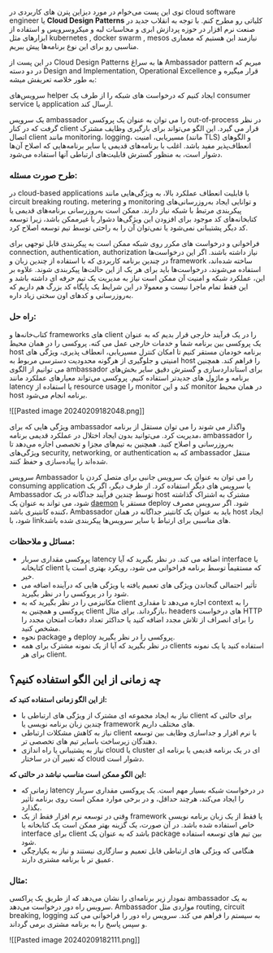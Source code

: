 توی این پست می‌خوام در مورد دیزاین پترن های کاربردی در cloud software engineer یا **Cloud Design Patterns** کلیاتی رو مطرح کنم. با توجه به انقلاب جدید در صنعت نرم افزار در حوزه پردازش ابری و محاسبات لبه و میکروسرویس و استفاده از ابزارهای مثل kubernetes , docker swarm , mesos نیازمند این هستیم که معماری مناسبی رو برای این نوع برنامه‌ها پیش ببریم.

در این پست از Cloud Design Patterns ها به سراغ Ambassador pattern میریم که در دو دسته Design and Implementation, Operational Excellence قرار میگیره و به طور خلاصه تعریفش میشه:

  
سرویس‌های helper ایجاد کنیم که درخواست های شبکه را از طرف یک consumer service یا application ارسال کند.

  

یک سرویس ambassador را می توان به عنوان یک پروکسی out-of-process در نظر گرفت که در کنار client قرار می گیرد. این الگو می‌تواند برای بارگیری وظایف مشترک اتصال client مانند monitoring، logging، مسیریابی، امنیت (مانند TLS) و الگوهای انعطاف‌پذیر مفید باشد. اغلب با برنامه‌های قدیمی یا سایر برنامه‌هایی که اصلاح آن‌ها دشوار است، به منظور گسترش قابلیت‌های ارتباطی آنها استفاده می‌شود.

### **طرح صورت مسئله:**

  
در cloud-based applications با قابلیت انعطاف عملکرد بالا، به ویژگی‌هایی مانند circuit breaking routing، metering و monitoring و توانایی ایجاد به‌روزرسانی‌های پیکربندی مرتبط با شبکه نیاز دارند. ممکن است به‌روزرسانی برنامه‌های قدیمی یا کتابخانه‌های کد موجود برای افزودن این ویژگی‌ها دشوار یا غیرممکن باشد، زیرا توسعه کد دیگر پشتیبانی نمی‌شود یا نمی‌توان آن را به راحتی توسط تیم توسعه اصلاح کرد.

فراخوانی و درخواست های مکرر روی شبکه ممکن است به پیکربندی قابل توجهی برای connection, authentication, authorization نیاز داشته باشند. اگر این درخواست‌ها در چندین برنامه کاربردی که با استفاده از چندین زبان و framework ساخته شده‌اند، استفاده می‌شوند، درخواست‌ها باید برای هر یک از این حالت‌ها پیکربندی شوند. علاوه بر این، عملکرد شبکه و امنیت آن ممکن است نیاز به مدیریت یک تیم حرفه ای داشته باشد و این فقط تمام ماجرا نیست و معمولا در این شرایط یک پایگاه کد بزرگ هم داریم که به‌روزرسانی و کدهای اون سختی زیاد داره.

### راه حل:

کتاب‌خانه‌ها و frameworks های client را در یک فرآیند خارجی قرار بدیم که به عنوان یک پروکسی بین برنامه شما و خدمات خارجی عمل می کنه. پروکسی را در همان محیط host برنامه خودمان مستقر کنیم تا امکان کنترل مسیریابی، انعطاف پذیری، ویژگی های امنیتی و جلوگیری از هرگونه محدودیت دسترسی مربوط به host را فراهم کند. همچنین می توانیم از الگوی ambassador برای استانداردسازی و گسترش دقیق سایر بخش‌های برنامه و ماژول های جدیدتر استفاده کنیم. پروکسی می‌تواند معیارهای عملکرد مانند latency یا استفاده از resource usage را monitor کند و این monitor در همان محیط host برنامه انجام می‌شود.

![[Pasted image 20240209182048.png]]

ویژگی هایی که برای ambassador واگذار می شوند را می توان مستقل از برنامه مدیریت کرد. می‌توانید بدون ایجاد اختلال در عملکرد قدیمی برنامه، ambassador را به‌روزرسانی و اصلاح کنید. همچنین به تیم‌های مجزا و تخصصی اجازه می‌دهد تا ویژگی‌های security, networking, or authentication که به ambassador منتقل شده‌اند را پیاده‌سازی و حفظ کنند.

سرویس Ambassador را می توان به عنوان یک سرویس جانبی برای متصل کردن با consuming application یا سرویس های دیگر استفاده کرد. از طرف دیگر، اگر یک Ambassador توسط چندین فرآیند جداگانه در یک host مشترک به اشتراک گذاشته شود، می تواند به عنوان یک [daemon](https://l.vrgl.ir/r?ad=1&l=https%3A%2F%2Ffa.wikipedia.org%2Fwiki%2F%25D8%25AF%25DB%258C%25D9%2585%25D9%2586&si=rawsa2ulfe1e&st=post&k=UddEj7W0wM%2B8Z8POYmbfYhvlcbdGQ1CqxUZ4rtP2TH0%3D) مستقر یا deploy شود. اگر سرویس مصرف کننده کانتینری باشد، Ambassador باید به عنوان یک کانتینر جداگانه در همان host ایجاد شود، با linkهای مناسبی برای ارتباط با سایر سرویس‌ها پیکربندی شده باشد.

### مسائل و ملاحظات:

- پروکسی مقداری سربار latency اضافه می کند. در نظر بگیرید که آیا interface یا کتابخانه client که مستقیماً توسط برنامه فراخوانی می شود، رویکرد بهتری است یا خیر.
- تأثیر احتمالی گنجاندن ویژگی های تعمیم یافته یا ویژگی هایی که درآینده اضافه می شود را در پروکسی را در نظر بگیرید.
- مکانیزمی را در نظر بگیرید که به client اجازه می‌دهد تا مقداری context را به پروکسی و همچنین به client بازگرداند. برای مثال، headers های درخواست HTTP را برای انصراف از تلاش مجدد اضافه کنید یا حداکثر تعداد دفعات امتحان مجدد را مشخص کنید.
- نحوه package و deploy پروکسی را در نظر بگیرید.
- در نظر بگیرید که آیا از یک نمونه مشترک برای همه clients استفاده کنید یا یک نمونه برای هر client.

## **چه زمانی از این الگو استفاده کنیم؟**

**از این الگو زمانی استفاده کنید که:**

- نیاز به ایجاد مجموعه ای مشترک از ویژگی های ارتباطی با client برای حالتی که چندین زبان برنامه نویسی یا framework های مختلف داریم.
- نیاز به کاهش مشکلات ارتباطی client با نرم افزار و جداسازی وظایف بین توسعه دهندگان زیرساخت باسایر تیم های تخصصی تر.
- نیاز به پشتیبانی یا راه اندازی cloud یا cluster ای در یک برنامه قدیمی یا برنامه ای که تغییر آن در ساختار cloud دشوار است.

**این الگو ممکن است مناسب نباشد در حالتی که:**

- زمانی که latency در درخواست شبکه بسیار مهم است. یک پروکسی مقداری سربار را ایجاد می‌کند، هرچند حداقل، و در برخی موارد ممکن است روی برنامه تأثیر بگذارد.
- وقتی در توسعه نرم افزار فقط از یک framework یا فقط از یک زبان برنامه نویسی خاص استفاده شده باشد. در آن صورت، یک گزینه بهتر ممکن است یک کتابخانه یا interface برای client باشد که به عنوان یک package بین تیم های توسعه استفاده شود.
- هنگامی که ویژگی های ارتباطی قابل تعمیم و سازگاری نیستند و نیاز به یکپارچگی عمیق تر با برنامه مشتری دارند.

### **مثال:**

نمودار زیر برنامه‌ای را نشان می‌دهد که از طریق یک پراکسی ambassador به یک سرویس راه دور درخواست می‌دهد. Ambassador مواردی مثل routing, circuit breaking, logging به سیستم را فراهم می کند. سرویس راه دور را فراخوانی می کند و سپس پاسخ را به برنامه مشتری برمی گرداند.


![[Pasted image 20240209182111.png]]